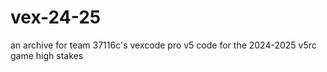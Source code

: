 # vex-24-25
an archive for team 37116c's vexcode pro v5 code for the 2024-2025 v5rc game high stakes
